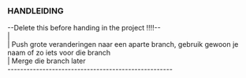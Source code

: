 ### HANDLEIDING

--Delete this before handing in the project !!!!-- <br>
| <br>
| Push grote veranderingen naar een aparte branch, gebruik gewoon je naam of zo iets voor die branch <br>
| Merge die branch later <br>
---------------------------------------------------- <br>
